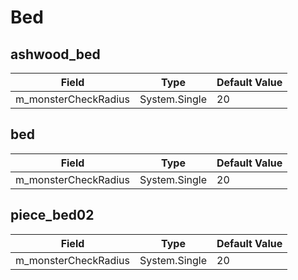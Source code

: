 # Bed

## ashwood_bed

|Field|Type|Default Value|
|-----|----|-------------|
|m_monsterCheckRadius|System.Single|20|

## bed

|Field|Type|Default Value|
|-----|----|-------------|
|m_monsterCheckRadius|System.Single|20|

## piece_bed02

|Field|Type|Default Value|
|-----|----|-------------|
|m_monsterCheckRadius|System.Single|20|

